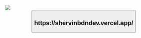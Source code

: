 <img src="https://github.com/shervinbdndev/shervinbdndev.vercel.app/blob/master/images/header%403x.png"  />

<center>
    <button src="https://shervinbdndev.vercel.app/"><h2>https://shervinbdndev.vercel.app/</h2></button>
</center>